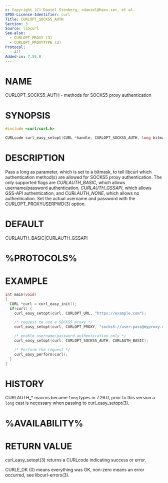 ```yaml
---
c: Copyright (C) Daniel Stenberg, <daniel@haxx.se>, et al.
SPDX-License-Identifier: curl
Title: CURLOPT_SOCKS5_AUTH
Section: 3
Source: libcurl
See-also:
  - CURLOPT_PROXY (3)
  - CURLOPT_PROXYTYPE (3)
Protocol:
  - All
Added-in: 7.55.0
---
```


# NAME

CURLOPT_SOCKS5_AUTH - methods for SOCKS5 proxy authentication

# SYNOPSIS

~~~c
#include <curl/curl.h>

CURLcode curl_easy_setopt(CURL *handle, CURLOPT_SOCKS5_AUTH, long bitmask);
~~~

# DESCRIPTION

Pass a long as parameter, which is set to a bitmask, to tell libcurl which
authentication method(s) are allowed for SOCKS5 proxy authentication. The only
supported flags are *CURLAUTH_BASIC*, which allows username/password
authentication, *CURLAUTH_GSSAPI*, which allows GSS-API authentication, and
*CURLAUTH_NONE*, which allows no authentication. Set the actual username and
password with the CURLOPT_PROXYUSERPWD(3) option.

# DEFAULT

CURLAUTH_BASIC|CURLAUTH_GSSAPI

# %PROTOCOLS%

# EXAMPLE

~~~c
int main(void)
{
  CURL *curl = curl_easy_init();
  if(curl) {
    curl_easy_setopt(curl, CURLOPT_URL, "https://example.com");

    /* request to use a SOCKS5 proxy */
    curl_easy_setopt(curl, CURLOPT_PROXY, "socks5://user:pass@myproxy.com");

    /* enable username/password authentication only */
    curl_easy_setopt(curl, CURLOPT_SOCKS5_AUTH, CURLAUTH_BASIC);

    /* Perform the request */
    curl_easy_perform(curl);
  }
}
~~~

# HISTORY

CURLAUTH_\* macros became `long` types in 7.26.0, prior to this version
a `long` cast is necessary when passing to curl_easy_setopt(3).

# %AVAILABILITY%

# RETURN VALUE

curl_easy_setopt(3) returns a CURLcode indicating success or error.

CURLE_OK (0) means everything was OK, non-zero means an error occurred, see
libcurl-errors(3).
